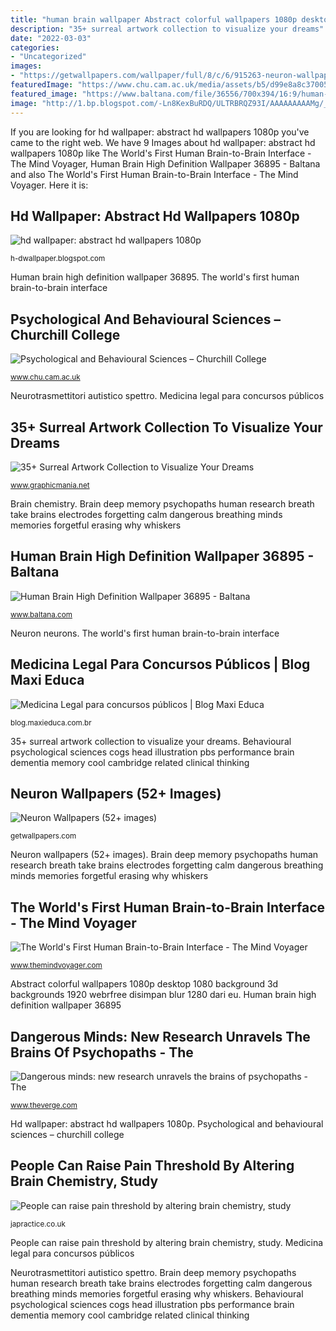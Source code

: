 ```yaml
---
title: "human brain wallpaper Abstract colorful wallpapers 1080p desktop 1080 background 3d backgrounds 1920 webrfree disimpan blur 1280 dari eu"
description: "35+ surreal artwork collection to visualize your dreams"
date: "2022-03-03"
categories:
- "Uncategorized"
images:
- "https://getwallpapers.com/wallpaper/full/8/c/6/915263-neuron-wallpapers-1920x1200-htc.jpg"
featuredImage: "https://www.chu.cam.ac.uk/media/assets/b5/d99e8a8c37005d281aec553e105bdaf0efd7b6.jpg"
featured_image: "https://www.baltana.com/file/36556/700x394/16:9/human-brain-high-definition-wallpaper-36895_250641943.jpg"
image: "http://1.bp.blogspot.com/-Ln8KexBuRDQ/ULTRBRQZ93I/AAAAAAAAAMg/_f5W7Kwne4Q/s1600/abstract+hd+wallpapers+1080p+585.jpg"
---
```


If you are looking for hd wallpaper: abstract hd wallpapers 1080p you've came to the right web. We have 9 Images about hd wallpaper: abstract hd wallpapers 1080p like The World&#039;s First Human Brain-to-Brain Interface - The Mind Voyager, Human Brain High Definition Wallpaper 36895 - Baltana and also The World&#039;s First Human Brain-to-Brain Interface - The Mind Voyager. Here it is:

## Hd Wallpaper: Abstract Hd Wallpapers 1080p

![hd wallpaper: abstract hd wallpapers 1080p](http://1.bp.blogspot.com/-Ln8KexBuRDQ/ULTRBRQZ93I/AAAAAAAAAMg/_f5W7Kwne4Q/s1600/abstract+hd+wallpapers+1080p+585.jpg "Neuron wallpapers (52+ images)")

<small>h-dwallpaper.blogspot.com</small>

Human brain high definition wallpaper 36895. The world&#039;s first human brain-to-brain interface

## Psychological And Behavioural Sciences – Churchill College

![Psychological and Behavioural Sciences – Churchill College](https://www.chu.cam.ac.uk/media/assets/b5/d99e8a8c37005d281aec553e105bdaf0efd7b6.jpg "Surreal artwork dreams visualize examples melting point creative hope")

<small>www.chu.cam.ac.uk</small>

Neurotrasmettitori autistico spettro. Medicina legal para concursos públicos

## 35+ Surreal Artwork Collection To Visualize Your Dreams

![35+ Surreal Artwork Collection to Visualize Your Dreams](http://www.graphicmania.net/wp-content/uploads/05062010/sureal43.jpg "Psychological and behavioural sciences – churchill college")

<small>www.graphicmania.net</small>

Brain chemistry. Brain deep memory psychopaths human research breath take brains electrodes forgetting calm dangerous breathing minds memories forgetful erasing why whiskers

## Human Brain High Definition Wallpaper 36895 - Baltana

![Human Brain High Definition Wallpaper 36895 - Baltana](https://www.baltana.com/file/36556/700x394/16:9/human-brain-high-definition-wallpaper-36895_250641943.jpg "Dangerous minds: new research unravels the brains of psychopaths")

<small>www.baltana.com</small>

Neuron neurons. The world&#039;s first human brain-to-brain interface

## Medicina Legal Para Concursos Públicos | Blog Maxi Educa

![Medicina Legal para concursos públicos | Blog Maxi Educa](https://blog.maxieduca.com.br/wp-content/uploads/2015/11/anatomy-of-the-brain-hd-wallpaper.jpg "Hd wallpaper: abstract hd wallpapers 1080p")

<small>blog.maxieduca.com.br</small>

35+ surreal artwork collection to visualize your dreams. Behavioural psychological sciences cogs head illustration pbs performance brain dementia memory cool cambridge related clinical thinking

## Neuron Wallpapers (52+ Images)

![Neuron Wallpapers (52+ images)](https://getwallpapers.com/wallpaper/full/8/c/6/915263-neuron-wallpapers-1920x1200-htc.jpg "Neuron wallpapers (52+ images)")

<small>getwallpapers.com</small>

Neuron wallpapers (52+ images). Brain deep memory psychopaths human research breath take brains electrodes forgetting calm dangerous breathing minds memories forgetful erasing why whiskers

## The World&#039;s First Human Brain-to-Brain Interface - The Mind Voyager

![The World&#039;s First Human Brain-to-Brain Interface - The Mind Voyager](https://www.themindvoyager.com/wp-content/uploads/2016/06/The-Worlds-First-Human-Brain-to-Brain-Interface.jpeg "Abstract colorful wallpapers 1080p desktop 1080 background 3d backgrounds 1920 webrfree disimpan blur 1280 dari eu")

<small>www.themindvoyager.com</small>

Abstract colorful wallpapers 1080p desktop 1080 background 3d backgrounds 1920 webrfree disimpan blur 1280 dari eu. Human brain high definition wallpaper 36895

## Dangerous Minds: New Research Unravels The Brains Of Psychopaths - The

![Dangerous minds: new research unravels the brains of psychopaths - The](https://cdn.vox-cdn.com/thumbor/H1sD8o3JfA4rFuZ7QqmAT8q_DQU=/0x3:991x664/1200x800/filters:focal(0x3:991x664)/cdn.vox-cdn.com/assets/2531045/brainuse.png "Surreal artwork dreams visualize examples melting point creative hope")

<small>www.theverge.com</small>

Hd wallpaper: abstract hd wallpapers 1080p. Psychological and behavioural sciences – churchill college

## People Can Raise Pain Threshold By Altering Brain Chemistry, Study

![People can raise pain threshold by altering brain chemistry, study](https://japractice.co.uk/wp-content/uploads/2015/10/News-JAP-brain-chemistry.jpg "Behavioural psychological sciences cogs head illustration pbs performance brain dementia memory cool cambridge related clinical thinking")

<small>japractice.co.uk</small>

People can raise pain threshold by altering brain chemistry, study. Medicina legal para concursos públicos

Neurotrasmettitori autistico spettro. Brain deep memory psychopaths human research breath take brains electrodes forgetting calm dangerous breathing minds memories forgetful erasing why whiskers. Behavioural psychological sciences cogs head illustration pbs performance brain dementia memory cool cambridge related clinical thinking
